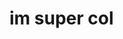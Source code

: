 <html>
	<head>
		<title>Dab</title>
	</head>
	  <body>
		  <h1>im super col</h1>
		  <p>
	  </body>
</html>
